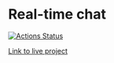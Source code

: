 # Real-time chat

[![Actions Status](https://github.com/mikhailmogilnikov/frontend-project-12/actions/workflows/hexlet-check.yml/badge.svg)](https://github.com/mikhailmogilnikov/frontend-project-12/actions)

[Link to live project](https://realtime-chat-sgig.onrender.com)
